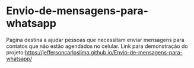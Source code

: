 # Envio-de-mensagens-para-whatsapp
Pagina destina a ajudar pessoas que necessitam enviar mensagens para contatos que não estão agendados no celular.
Link para demonstração do projeto:https://jeffersoncarloslima.github.io/Envio-de-mensagens-para-whatsapp/
